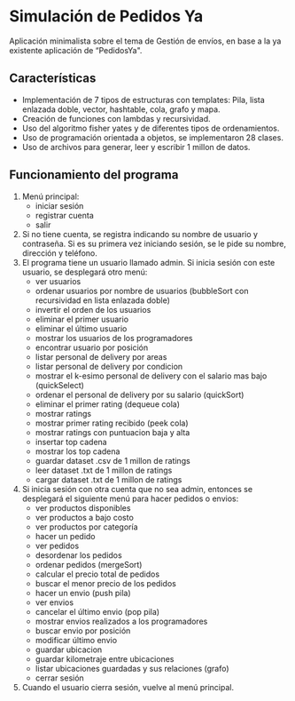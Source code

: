 # Simulación de Pedidos Ya

Aplicación minimalista sobre el tema de Gestión de envíos, en base a la ya existente aplicación de “PedidosYa".

## Características
- Implementación de 7 tipos de estructuras con templates: Pila, lista enlazada doble, vector, hashtable, cola, grafo y mapa.
- Creación de funciones con lambdas y recursividad.
- Uso del algoritmo fisher yates y de diferentes tipos de ordenamientos.
- Uso de programación orientada a objetos, se implementaron 28 clases.
- Uso de archivos para generar, leer y escribir 1 millon de datos.

## Funcionamiento del programa
1. Menú principal: 
   - iniciar sesión
   - registrar cuenta
   - salir
2. Si no tiene cuenta, se registra indicando su nombre de usuario y contraseña. Si es su primera vez iniciando sesión, se le pide su nombre, dirección y teléfono.
3. El programa tiene un usuario llamado admin. Si inicia sesión con este usuario, se desplegará otro menú: 
   - ver usuarios
   - ordenar usuarios por nombre de usuarios (bubbleSort con recursividad en lista enlazada doble)
   - invertir el orden de los usuarios
   - eliminar el primer usuario
   - eliminar el último usuario
   - mostrar los usuarios de los programadores 
   - encontrar usuario por posición
   - listar personal de delivery por areas
   - listar personal de delivery por condicion
   - mostrar el k-esimo personal de delivery con el salario mas bajo (quickSelect)
   - ordenar el personal de delivery por su salario (quickSort)
   - eliminar el primer rating (dequeue cola)
   - mostrar ratings
   - mostrar primer rating recibido (peek cola)
   - mostrar ratings con puntuacion baja y alta
   - insertar top cadena
   - mostrar los top cadena
   - guardar dataset .csv de 1 millon de ratings
   - leer dataset .txt de 1 millon de ratings
   - cargar dataset .txt de 1 millon de ratings
4. Si inicia sesión con otra cuenta que no sea admin, entonces se desplegará el siguiente menú para hacer pedidos o envios: 
   - ver productos disponibles
   - ver productos a bajo costo
   - ver productos por categoría
   - hacer un pedido
   - ver pedidos
   - desordenar los pedidos
   - ordenar pedidos (mergeSort)
   - calcular el precio total de pedidos
   - buscar el menor precio de los pedidos
   - hacer un envio (push pila)
   - ver envios
   - cancelar el último envio (pop pila)
   - mostrar envios realizados a los programadores
   - buscar envio por posición
   - modificar último envio
   - guardar ubicacion
   - guardar kilometraje entre ubicaciones
   - listar ubicaciones guardadas y sus relaciones (grafo)
   - cerrar sesión
5. Cuando el usuario cierra sesión, vuelve al menú principal.


